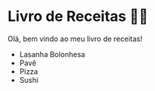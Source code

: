 # Livro de Receitas :man_cook:

Olá, bem vindo ao meu livro de receitas!

- Lasanha Bolonhesa
- Pavê
- Pizza
- Sushi
